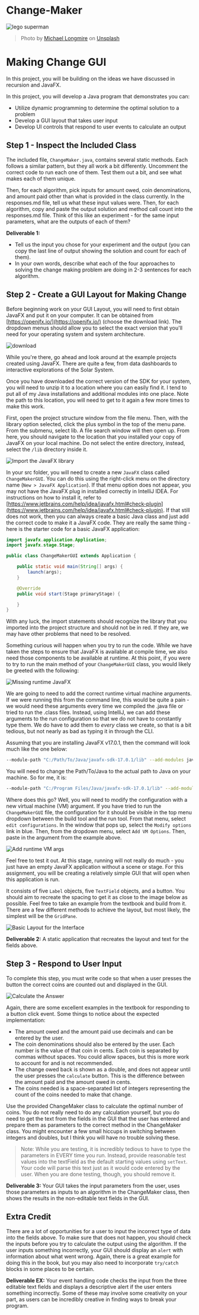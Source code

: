 # Change-Maker
![lego superman](img/michael-longmire-3Mu0iQgLQto-unsplash.jpg)
> Photo by <a href="https://unsplash.com/@f7photo?utm_source=unsplash&utm_medium=referral&utm_content=creditCopyText">Michael Longmire</a> on <a href="https://unsplash.com/s/photos/coins?utm_source=unsplash&utm_medium=referral&utm_content=creditCopyText">Unsplash</a>

# Making Change GUI
In this project, you will be building on the ideas we have discussed in recursion and JavaFX. 

In this project, you will develop a Java program that demonstrates you can:
- Utilize dynamic programming to determine the optimal solution to a problem
- Develop a GUI layout that takes user input
- Develop UI controls that respond to user events to calculate an output

## Step 1 - Inspect the Included Class
The included file, `ChangeMaker.java`, contains several static methods. Each follows a similar pattern, but they all work a bit differently. Uncomment the correct code to run each one of them. Test them out a bit, and see what makes each of them unique. 

Then, for each algorithm, pick inputs for amount owed, coin denominations, and amount paid other than what is provided in the class currently. In the responses.md file, tell us what these input values were. Then, for each algorithm, copy and paste the output solution and method call count into the responses.md file. Think of this like an experiment - for the same input parameters, what are the outputs of each of them?

**Deliverable 1:**
- Tell us the input you chose for your experiment and the output (you can copy the last line of output showing the solution and count for each of them). 
- In your own words, describe what each of the four approaches to solving the change making problem are doing in 2-3 sentences for each algorithm.

## Step 2 - Create a GUI Layout for Making Change
Before beginning work on your GUI Layout, you will need to first obtain JavaFX and put it on your computer. It can be obtained from [https://openjfx.io/](https://openjfx.io/) (choose the download link). The dropdown menus should allow you to select the exact version that you'll need for your operating system and system architecture. 

![download](img/download.png)

While you're there, go ahead and look around at the example projects created using JavaFX. There are quite a few, from data dashboards to interactive explorations of the Solar System. 

Once you have downloaded the correct version of the SDK for your system, you will need to unzip it to a location where you can easily find it. I tend to put all of my Java installations and additional modules into one place. Note the path to this location, you will need to get to it again a few more times to make this work. 

First, open the project structure window from the file menu. Then, with the library option selected, click the plus symbol in the top of the menu pane. From the submenu, select lib. A file search window will then open up. From here, you should navigate to the location that you installed your copy of JavaFX on your local machine. Do not select the entire directory, instead, select the `/lib` directory inside it. 

![Import the JavaFX library](img/importLibrary.gif)

In your src folder, you will need to create a new `JavaFX` class called `ChangeMakerGUI`. You can do this using the right-click menu on the directory name (`New > JavaFX Application`). If that menu option does not appear, you may not have the JavaFX plug in installed correctly in IntelliJ IDEA. For instructions on how to install it, refer to [https://www.jetbrains.com/help/idea/javafx.html#check-plugin](https://www.jetbrains.com/help/idea/javafx.html#check-plugin). If that still does not work, then you can always create a basic Java class and just add the correct code to make it a JavaFX code. They are really the same thing - here is the starter code for a basic JavaFX application:

```java
import javafx.application.Application;
import javafx.stage.Stage;

public class ChangeMakerGUI extends Application {

    public static void main(String[] args) {
        launch(args);
    }

    @Override
    public void start(Stage primaryStage) {

    }
}
```

With any luck, the import statements should recognize the library that you imported into the project structure and should not be in red. If they are, we may have other problems that need to be resolved. 

Something curious will happen when you try to run the code. While we have taken the steps to ensure that JavaFX is available at compile time, we also need those components to be available at runtime. At this point, if you were to try to run the main method of your `ChangeMakerGUI` class, you would likely be greeted with the following:

![Missing runtime JavaFX](img/missing.png)

We are going to need to add the correct runtime virtual machine arguments. If we were running this from the command line, this would be quite a pain - we would need these arguments every time we compiled the .java file or tried to run the .class files. Instead, using IntelliJ, we can add these arguments to the run configuration so that we do not have to constantly type them. We do have to add them to _every_ class we create, so that is a bit tedious, but not nearly as bad as typing it in through the CLI.

Assuming that you are installing JavaFX v17.0.1, then the command will look much like the one below:

```bash
--module-path "C:/Path/To/Java/javafx-sdk-17.0.1/lib" --add-modules javafx.controls,javafx.fxml
```

You will need to change the Path/To/Java to the actual path to Java on your machine. So for me, it is:

```bash
--module-path "C:/Program Files/Java/javafx-sdk-17.0.1/lib" --add-modules javafx.controls,javafx.fxml
```

Where does this go? Well, you will need to modify the configuration with a new virtual machine (VM) argument. If you have tried to run the `ChangeMakerGUI` file, the configuration for it should be visible in the top menu dropdown between the build tool and the run tool. From that menu, select `edit configurations`. In the window that pops up, select the `Modify options` link in blue. Then, from the dropdown menu, select `Add VM Options`. Then, paste in the argument from the example above. 

![Add runtime VM args](img/addRuntimeArgs.gif)

Feel free to test it out. At this stage, running will not really do much - you just have an empty JavaFX application without a scene or stage. For this assignment, you will be creating a relatively simple GUI that will open when this application is run. 

It consists of five `Label` objects, five `TextField` objects, and a button. You should aim to recreate the spacing to get it as close to the image below as possible. Feel free to take an example from the textbook and build from it. There are a few different methods to achieve the layout, but most likely, the simplest will be the `GridPane`. 

![Basic Layout for the Interface](img/input.png)

**Deliverable 2:** A static application that recreates the layout and text for the fields above. 

## Step 3 - Respond to User Input

To complete this step, you must write code so that when a user presses the button the correct coins are counted out and displayed in the GUI.

![Calculate the Answer](img/output.png)

Again, there are some excellent examples in the textbook for responding to a button click event. Some things to notice about the expected implementation: 

- The amount owed and the amount paid use decimals and can be entered by the user.
- The coin denominations should also be entered by the user. Each number is the value of that coin in cents. Each coin is separated by commas without spaces. You could allow spaces, but this is more work to account for and is not recommended.
- The change owed back is shown as a double, and does not appear until the user presses the `calculate` button. This is the difference between the amount paid and the amount owed in cents. 
- The coins needed is a space-separated list of integers representing the count of the coins needed to make that change. 

Use the provided ChangeMaker class to calculate the optimal number of coins. You do not really need to do any calculation yourself, but you do need to get the text from the fields in the GUI that the user has entered and prepare them as parameters to the correct method in the ChangeMaker class. You might encounter a few small hiccups in switching between integers and doubles, but I think you will have no trouble solving these.

> Note: While you are testing, it is incredibly tedious to have to type the parameters in EVERY time you run. Instead, provide reasonable test values into the textField as the default starting values using `setText`. Your code will parse this text just as it would code entered by the user. When you are done testing, though, you should remove it. 

**Deliverable 3:** Your GUI takes the input parameters from the user, uses those parameters as inputs to an algorithm in the ChangeMaker class, then shows the results in the non-editable text fields in the GUI.

## Extra Credit

There are a lot of opportunities for a user to input the incorrect type of data into the fields above. To make sure that does not happen, you should check the inputs before you try to calculate the output using the algorithm. If the user inputs something incorrectly, your GUI should display an `alert` with information about what went wrong. Again, there is a great example for doing this in the book, but you may also need to incorporate `try/catch` blocks in some places to be certain.


**Deliverable EX:** Your event handling code checks the input from the three editable text fields and displays a descriptive alert if the user enters something incorrectly. Some of these may involve some creativity on your part, as users can be incredibly creative in finding ways to break your program.
